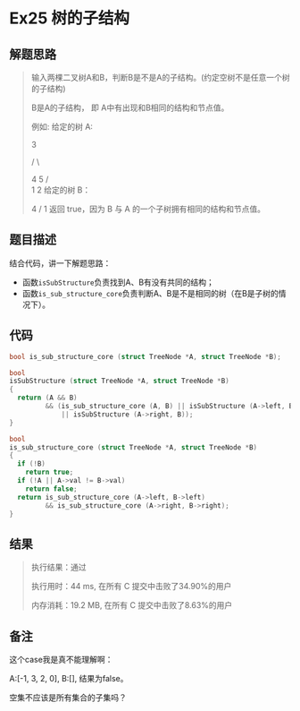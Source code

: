 # Ex25 树的子结构

## 解题思路

> 输入两棵二叉树A和B，判断B是不是A的子结构。(约定空树不是任意一个树的子结构)
>
> B是A的子结构， 即 A中有出现和B相同的结构和节点值。
>
> 例如:
> 给定的树 A:
>
>  3
>
> / \
>
> 4    5
> /  \
> 1   2
> 给定的树 B：
>
>    4 
>   /
>  1
> 返回 true，因为 B 与 A 的一个子树拥有相同的结构和节点值。

## 题目描述

结合代码，讲一下解题思路：

* 函数`isSubStructure`负责找到A、B有没有共同的结构；
* 函数`is_sub_structure_core`负责判断A、B是不是相同的树（在B是子树的情况下）。

## 代码

```c
bool is_sub_structure_core (struct TreeNode *A, struct TreeNode *B);

bool
isSubStructure (struct TreeNode *A, struct TreeNode *B)
{
  return (A && B)
         && (is_sub_structure_core (A, B) || isSubStructure (A->left, B)
             || isSubStructure (A->right, B));
}

bool
is_sub_structure_core (struct TreeNode *A, struct TreeNode *B)
{
  if (!B)
    return true;
  if (!A || A->val != B->val)
    return false;
  return is_sub_structure_core (A->left, B->left)
         && is_sub_structure_core (A->right, B->right);
}
```

## 结果

> 执行结果：通过
>
> 执行用时：44 ms, 在所有 C 提交中击败了34.90%的用户
>
> 内存消耗：19.2 MB, 在所有 C 提交中击败了8.63%的用户

## 备注

这个case我是真不能理解啊：

A:\[-1, 3, 2, 0\], B:\[\], 结果为false。

空集不应该是所有集合的子集吗？